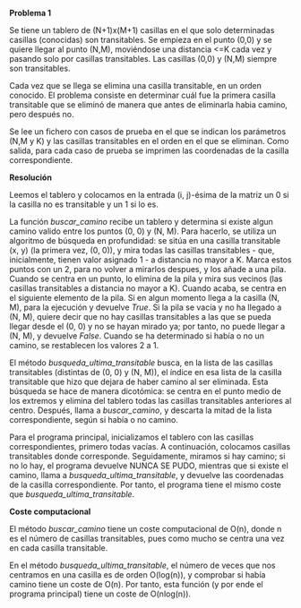 **Problema 1**

Se tiene un tablero de (N+1)x(M+1) casillas en el que solo 
determinadas casillas (conocidas) son transitables. Se empieza en el punto
(0,0) y se quiere llegar al punto (N,M), moviéndose una distancia
<=K cada vez y pasando solo por casillas transitables.
Las casillas (0,0) y (N,M) siempre son transitables.

Cada vez que se llega se elimina una casilla
transitable, en un orden conocido. El problema consiste en determinar
cuál fue la primera casilla transitable que se eliminó
de manera que antes de eliminarla habia camino,
pero después no.

Se lee un fichero con casos de prueba en el que se indican
los parámetros (N,M y K) y las casillas transitables
en el orden en el que se eliminan. Como salida, para cada caso
de prueba se imprimen las coordenadas de la casilla correspondiente.

**Resolución**

Leemos el tablero y colocamos en la entrada (i, j)-ésima de la matriz
un 0 si la casilla no es transitable y un 1 si lo es.

La función *buscar_camino* recibe un tablero y determina si existe algun camino valido entre los puntos
(0, 0) y (N, M). Para hacerlo, se utiliza un algoritmo de búsqueda en profundidad: se sitúa en una casilla transitable (x, y) (la
primera vez, (0, 0)), y mira todas las casillas transitables - que, inicialmente, tienen valor asignado
1 - a distancia no mayor a K. Marca estos puntos con un 2, para no volver a mirarlos despues, y
los añade a una pila. Cuando se centra en un punto, lo elimina de la pila y mira sus vecinos (las
casillas transitables a distancia no mayor a K). Cuando acaba, se centra en el siguiente elemento
de la pila. Si en algun momento llega a la casilla (N, M), para la ejecución y devuelve *True*. Si
la pila se vacía y no ha llegado a (N, M), quiere decir que no hay casillas transitables a las que
se pueda llegar desde el (0, 0) y no se hayan mirado ya; por tanto, no puede llegar a (N, M), y
devuelve *False*. Cuando se ha determinado si había o no un camino, se restablecen los valores
2 a 1. 

El método *busqueda_ultima_transitable* busca, en la lista de las casillas transitables (distintas
de (0, 0) y (N, M)), el índice en esa lista de la casilla transitable que hizo que dejara de haber
camino al ser eliminada. Esta búsqueda se hace de manera dicotómica: se centra en el punto
medio de los extremos y elimina del tablero todas las casillas transitables anteriores al centro.
Después, llama a *buscar_camino*, y descarta la mitad de la lista correspondiente, según si había
o no camino.

Para el programa principal, inicializamos el tablero con las casillas correspondientes, primero todas vacías. A continuación, colocamos casillas transitables donde corresponde. Seguidamente, miramos si hay camino;
si no lo hay, el programa devuelve NUNCA SE PUDO, mientras que si existe el camino, llama a
*busqueda_ultima_transitable*, y devuelve las coordenadas de la casilla correspondiente. Por tanto, el programa tiene
el mismo coste que *busqueda_ultima_transitable*.

**Coste computacional**

El método *buscar_camino* tiene un coste computacional de O(n), donde n es el número de casillas transitables,
pues como mucho se centra una vez en cada casilla transitable.

En el método *busqueda_ultima_transitable*, el número de veces que nos centramos en
una casilla es de orden O(log(n)), y comprobar si había camino tiene un coste de O(n).
Por tanto, esta función (y por ende el programa principal) tiene un coste de O(nlog(n)).